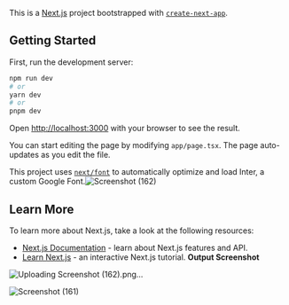 This is a [Next.js](https://nextjs.org/) project bootstrapped with [`create-next-app`](https://github.com/vercel/next.js/tree/canary/packages/create-next-app).

## Getting Started

First, run the development server:

```bash
npm run dev
# or
yarn dev
# or
pnpm dev
```

Open [http://localhost:3000](http://localhost:3000) with your browser to see the result.

You can start editing the page by modifying `app/page.tsx`. The page auto-updates as you edit the file.

This project uses [`next/font`](https://nextjs.org/docs/basic-features/font-optimization) to automatically optimize and load Inter, a custom Google Font.![Screenshot (162)](https://github.com/gkp007/todo/assets/86045850/bfe05e25-4d9a-411c-941e-d6a339745619)


## Learn More

To learn more about Next.js, take a look at the following resources:

- [Next.js Documentation](https://nextjs.org/docs) - learn about Next.js features and API.
- [Learn Next.js](https://nextjs.org/learn) - an interactive Next.js tutorial.
**Output Screenshot**


![Uploading Screenshot (162).png…]()

![Screenshot (161)](https://github.com/gkp007/todo/assets/86045850/62808c85-a68c-4eef-bae6-e5b17f61bb34)
